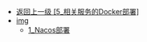- [返回上一级 [5_相关服务的Docker部署]](page/后端/JavaNote/5_相关服务的Docker部署/)
- [img](page/后端/JavaNote/5_相关服务的Docker部署/img/)
  - [1_Nacos部署](page/后端/JavaNote/5_相关服务的Docker部署/img/1_Nacos部署/)
